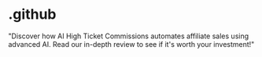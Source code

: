 # .github
"Discover how AI High Ticket Commissions automates affiliate sales using advanced AI. Read our in-depth review to see if it's worth your investment!"
